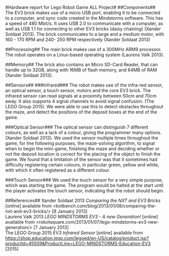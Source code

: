 #Hardware report for Lego Robot Game ALL Project#
##Components##
The EV3 brick makes use of a micro USB port, enabling it to be connected to a
computer, and sync code created in the Mindstorms software. This has a speed of
480 Mbit/s. It uses USB 2.0 to communicate with a computer, as well as USB 1.1 for
connecting to other EV3 bricks (daisy chaining) (Xander Soldaat 2013). The brick communicates to
a large and a medium motor, with 160 - 170 RPM and 240- 250 RPM respectively
(Xander Soldaat 2013)

##Processing##
The main brick makes use of a 300MHz ARM9
processor. The robot operates on a
Linux-based operating system (Laurens Valk 2013).

##Memory##
The brick also contains an Micro SD-Card
Reader, that can handle up to 32GB, along with 16MB of flash memory, and 64MB of
RAM (Xander Soldaat 2013).

##Sensors##
###Infrared###
The robot makes use of the infra-red sensor, an optical sensor, a touch sensor,
motors and the core EV3 brick. 
The infrared sensor can read signals at a proximity between 50cm and 70cm away.
It also supports 4 signal channels to avoid signal confusion. (The LEGO Group
2015). We were able to use this to detect obstacles throughout the maze, and
detect the positions of the deposit boxes at the end of the game.

###Optical Sensor###
The optical sensor can distinguish 7 different colours, as well as a lack of a
colour, giving the programmer many options. (Xander Soldaat 2013). We used the sensor multiple times throughout the game, for
line following purposes, the maze-solving algorithm, to signal when to begin the
mini-game, finishing the maze and deciding whether or not the deposit location
is correct for the placing of the object to finish the game. We found that a
limitation of the sensor was that it sometimes had difficulty registering
certain colours, in particular green, yellow and white, with which it often
registered as a different colour. 

###Touch Sensor###
We used the touch sensor for a very simple purpose, which was starting the game.
The program would be halted at the start until the player activates the touch
sensor, indicating that the robot should begin.

##References##
Xander Soldaat 2013 *Comparing the NXT and EV3 Bricks* [online] available from
<botbench.com/blog/2013/01/08/comparing-the-nxt-and-ev3-bricks/> [8 January
2013]  
Laurens Valk 2013 *LEGO MINDSTORMS EV3 - A new Generation!* [online] available
from <robotsquare.com/2013/01/07/lego-mindstorms-ev3-new-generation/> [7 January
2013]  
The LEGO Group 2015 *EV3 Infrared Sensor* [online] available from
<https://shop.education.lego.com/legoed/en-US/catalog/product.jsp?productId=45509&ProductLine=LEGO-MINDSTORMS-Education-EV3> [2015]
